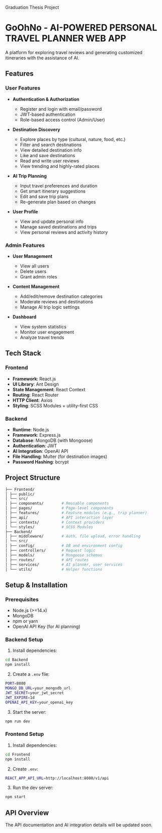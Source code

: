 Graduation Thesis Project
# GoOhNo - AI-POWERED PERSONAL TRAVEL PLANNER WEB APP 

A platform for exploring travel reviews and generating customized itineraries with the assistance of AI.

## Features

### User Features

- **Authentication & Authorization**
  - Register and login with email/password
  - JWT-based authentication
  - Role-based access control (Admin/User)

- **Destination Discovery**
  - Explore places by type (cultural, nature, food, etc.)
  - Filter and search destinations
  - View detailed destination info
  - Like and save destinations
  - Read and write user reviews
  - View trending and highly-rated places

- **AI Trip Planning**
  - Input travel preferences and duration
  - Get smart itinerary suggestions
  - Edit and save trip plans
  - Re-generate plan based on changes

- **User Profile**
  - View and update personal info
  - Manage saved destinations and trips
  - View personal reviews and activity history

### Admin Features

- **User Management**
  - View all users
  - Delete users
  - Grant admin roles

- **Content Management**
  - Add/edit/remove destination categories
  - Moderate reviews and destinations
  - Manage AI trip logic settings

- **Dashboard**
  - View system statistics
  - Monitor user engagement
  - Analyze travel trends

## Tech Stack

### Frontend

- **Framework**: React.js
- **UI Library**: Ant Design
- **State Management**: React Context
- **Routing**: React Router
- **HTTP Client**: Axios
- **Styling**: SCSS Modules + utility-first CSS

### Backend

- **Runtime**: Node.js
- **Framework**: Express.js
- **Database**: MongoDB (with Mongoose)
- **Authentication**: JWT
- **AI Integration**: OpenAI API 
- **File Handling**: Multer (for destination images)
- **Password Hashing**: bcrypt

## Project Structure
```bash
├── Frontend/
│ ├── public/
│ └── src/
│ ├── components/        # Reusable components
│ ├── pages/             # Page-level components
│ ├── features/          # Feature modules (e.g., trip planner)
│ ├── api/               # API interaction layer
│ ├── contexts/          # Context providers
│ └── styles/            # SCSS Modules
├── Backend/
│ ├── middleware/        # Auth, file upload, error handling
│ └── src/
│ ├── config/            # DB and environment config
│ ├── controllers/       # Request logic
│ ├── models/            # Mongoose schemas
│ ├── routes/            # API routes
│ ├── services/          # AI planner, user services
│ └── utils/             # Helper functions
```

## Setup & Installation

### Prerequisites

- Node.js (>=14.x)
- MongoDB
- npm or yarn
- OpenAI API Key (for AI planning)

### Backend Setup

1. Install dependencies:
```bash
cd Backend
npm install
```

2. Create a `.env` file:
```bash
PORT=8080
MONGO_DB_URL=your_mongodb_url
JWT_SECRET=your_jwt_secret
JWT_EXPIRE=1d
OPENAI_API_KEY=your_openai_key
```

3. Start the server:
```bash
npm run dev  
```

### Frontend Setup

1. Install dependencies:
```bash
cd Frontend
npm install
```

2. Create `.env`:
```bash
REACT_APP_API_URL=http://localhost:8080/v1/api
```

3. Run the dev server:
```bash
npm start
```

## API Overview

The API documentation and AI integration details will be updated soon.

